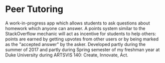 #  Peer Tutoring

A work-in-progress app which allows students to ask questions about homework which anyone can answer.  A points system similar to the StackOverflow mechanic will act as incentive for students to help others: points are earned by getting upvotes from other users or by being marked as the "accepted answer" by the asker. Developed partly during the summer of 2017 and partly during Spring semester of my freshman year at Duke University during ARTSVIS 140: Create, Innovate, Act.

